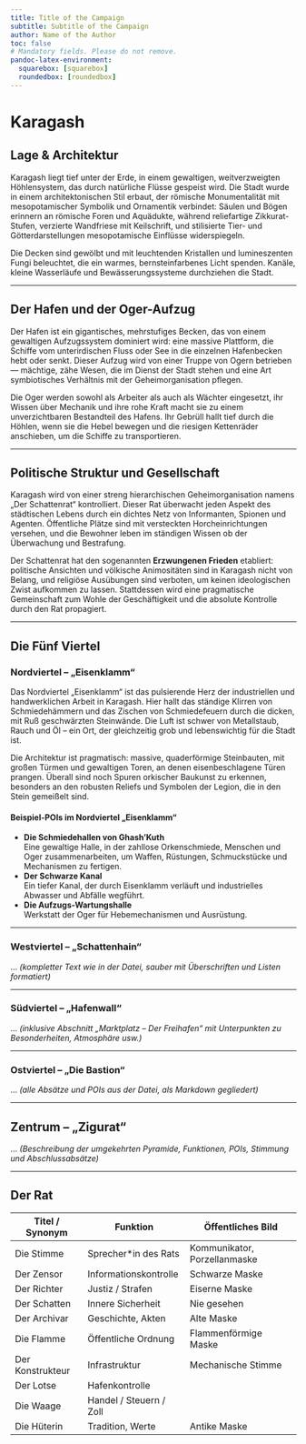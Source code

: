 ```yaml
---
title: Title of the Campaign
subtitle: Subtitle of the Campaign
author: Name of the Author
toc: false
# Mandatory fields. Please do not remove.
pandoc-latex-environment:
  squarebox: [squarebox]
  roundedbox: [roundedbox]
---
```

# Karagash

## Lage & Architektur
Karagash liegt tief unter der Erde, in einem gewaltigen, weitverzweigten Höhlensystem, das durch natürliche Flüsse gespeist wird. Die Stadt wurde in einem architektonischen Stil erbaut, der römische Monumentalität mit mesopotamischer Symbolik und Ornamentik verbindet: Säulen und Bögen erinnern an römische Foren und Aquädukte, während reliefartige Zikkurat-Stufen, verzierte Wandfriese mit Keilschrift, und stilisierte Tier- und Götterdarstellungen mesopotamische Einflüsse widerspiegeln.

Die Decken sind gewölbt und mit leuchtenden Kristallen und lumineszenten Fungi beleuchtet, die ein warmes, bernsteinfarbenes Licht spenden. Kanäle, kleine Wasserläufe und Bewässerungssysteme durchziehen die Stadt.

---

## Der Hafen und der Oger-Aufzug
Der Hafen ist ein gigantisches, mehrstufiges Becken, das von einem gewaltigen Aufzugssystem dominiert wird: eine massive Plattform, die Schiffe vom unterirdischen Fluss oder See in die einzelnen Hafenbecken hebt oder senkt. Dieser Aufzug wird von einer Truppe von Ogern betrieben — mächtige, zähe Wesen, die im Dienst der Stadt stehen und eine Art symbiotisches Verhältnis mit der Geheimorganisation pflegen.

Die Oger werden sowohl als Arbeiter als auch als Wächter eingesetzt, ihr Wissen über Mechanik und ihre rohe Kraft macht sie zu einem unverzichtbaren Bestandteil des Hafens. Ihr Gebrüll hallt tief durch die Höhlen, wenn sie die Hebel bewegen und die riesigen Kettenräder anschieben, um die Schiffe zu transportieren.

---

## Politische Struktur und Gesellschaft
Karagash wird von einer streng hierarchischen Geheimorganisation namens „Der Schattenrat“ kontrolliert. Dieser Rat überwacht jeden Aspekt des städtischen Lebens durch ein dichtes Netz von Informanten, Spionen und Agenten. Öffentliche Plätze sind mit versteckten Horcheinrichtungen versehen, und die Bewohner leben im ständigen Wissen ob der Überwachung und Bestrafung.

Der Schattenrat hat den sogenannten **Erzwungenen Frieden** etabliert: politische Ansichten und völkische Animositäten sind in Karagash nicht von Belang, und religiöse Ausübungen sind verboten, um keinen ideologischen Zwist aufkommen zu lassen. Stattdessen wird eine pragmatische Gemeinschaft zum Wohle der Geschäftigkeit und die absolute Kontrolle durch den Rat propagiert.

---

## Die Fünf Viertel

### Nordviertel – „Eisenklamm“
Das Nordviertel „Eisenklamm“ ist das pulsierende Herz der industriellen und handwerklichen Arbeit in Karagash. Hier hallt das ständige Klirren von Schmiedehämmern und das Zischen von Schmiedefeuern durch die dicken, mit Ruß geschwärzten Steinwände. Die Luft ist schwer von Metallstaub, Rauch und Öl – ein Ort, der gleichzeitig grob und lebenswichtig für die Stadt ist.

Die Architektur ist pragmatisch: massive, quaderförmige Steinbauten, mit großen Türmen und gewaltigen Toren, an denen eisenbeschlagene Türen prangen. Überall sind noch Spuren orkischer Baukunst zu erkennen, besonders an den robusten Reliefs und Symbolen der Legion, die in den Stein gemeißelt sind.

#### Beispiel-POIs im Nordviertel „Eisenklamm“
- **Die Schmiedehallen von Ghash’Kuth**  
  Eine gewaltige Halle, in der zahllose Orkenschmiede, Menschen und Oger zusammenarbeiten, um Waffen, Rüstungen, Schmuckstücke und Mechanismen zu fertigen.  
- **Der Schwarze Kanal**  
  Ein tiefer Kanal, der durch Eisenklamm verläuft und industrielles Abwasser und Abfälle wegführt.  
- **Die Aufzugs-Wartungshalle**  
  Werkstatt der Oger für Hebemechanismen und Ausrüstung.

---

### Westviertel – „Schattenhain“
… *(kompletter Text wie in der Datei, sauber mit Überschriften und Listen formatiert)*

---

### Südviertel – „Hafenwall“
… *(inklusive Abschnitt „Marktplatz – Der Freihafen“ mit Unterpunkten zu Besonderheiten, Atmosphäre usw.)*

---

### Ostviertel – „Die Bastion“
… *(alle Absätze und POIs aus der Datei, als Markdown gegliedert)*

---

## Zentrum – „Zigurat“
… *(Beschreibung der umgekehrten Pyramide, Funktionen, POIs, Stimmung und Abschlussabsätze)*

---

## Der Rat
| Titel / Synonym | Funktion | Öffentliches Bild |
|-----------------|-----------|-------------------|
| Die Stimme | Sprecher*in des Rats | Kommunikator, Porzellanmaske |
| Der Zensor | Informationskontrolle | Schwarze Maske |
| Der Richter | Justiz / Strafen | Eiserne Maske |
| Der Schatten | Innere Sicherheit | Nie gesehen |
| Der Archivar | Geschichte, Akten | Alte Maske |
| Die Flamme | Öffentliche Ordnung | Flammenförmige Maske |
| Der Konstrukteur | Infrastruktur | Mechanische Stimme |
| Der Lotse | Hafenkontrolle | |
| Die Waage | Handel / Steuern / Zoll | |
| Die Hüterin | Tradition, Werte | Antike Maske |

